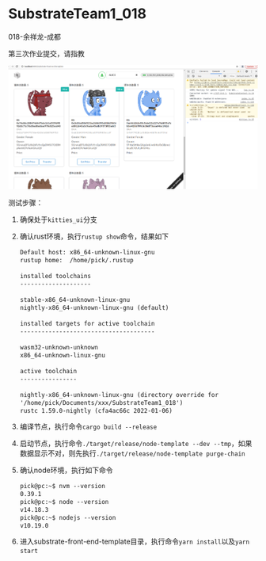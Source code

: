 # SubstrateTeam1_018

018-余祥龙-成都



第三次作业提交，请指教

![测试结果](https://github.com/WatsonYu007/SubstrateTeam1_018/blob/kitties_ui/README.assets/Screenshot_from_2022-01-16%2011-51-17.png)

测试步骤：

1. 确保处于`kitties_ui`分支

2. 确认rust环境，执行`rustup show`命令，结果如下
    ```shell
    Default host: x86_64-unknown-linux-gnu
    rustup home:  /home/pick/.rustup

    installed toolchains
    --------------------

    stable-x86_64-unknown-linux-gnu
    nightly-x86_64-unknown-linux-gnu (default)

    installed targets for active toolchain
    --------------------------------------

    wasm32-unknown-unknown
    x86_64-unknown-linux-gnu

    active toolchain
    ----------------

    nightly-x86_64-unknown-linux-gnu (directory override for '/home/pick/Documents/xxx/SubstrateTeam1_018')
    rustc 1.59.0-nightly (cfa4ac66c 2022-01-06)
    ```
3. 编译节点，执行命令`cargo build --release`

4. 启动节点，执行命令`./target/release/node-template --dev --tmp`，如果数据显示不对，则先执行`./target/release/node-template purge-chain`

5. 确认node环境，执行如下命令
    ```shell
    pick@pc:~$ nvm --version
    0.39.1
    pick@pc:~$ node --version
    v14.18.3
    pick@pc:~$ nodejs --version
    v10.19.0
    ```

6. 进入substrate-front-end-template目录，执行命令`yarn install`以及`yarn start`
